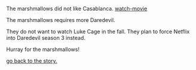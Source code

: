 The marshmallows did not like Casablanca. [watch-movie](watch-movie/up.md)

The marshmallows requires more Daredevil.

They do not want to watch Luke Cage in the fall.
They plan to force Netflix into Daredevil season 3 instead.

Hurray for the marshmallows!

[go back to the story.](..english/marshmallow.md)
